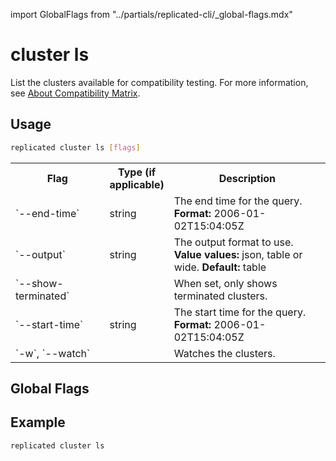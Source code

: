 import GlobalFlags from "../partials/replicated-cli/_global-flags.mdx"

# cluster ls

List the clusters available for compatibility testing. For more information, see [About Compatibility Matrix](/vendor/testing-about).

## Usage

```bash
replicated cluster ls [flags]
```

  <table>
  <tr>
    <th width="30%">Flag</th>
    <th width="20%">Type (if applicable)</th>
    <th width="50%">Description</th>
  </tr>
  <tr>
    <td>`--end-time`</td>
    <td>string</td>
    <td>The end time for the query. <strong>Format:</strong> 2006-01-02T15:04:05Z</td>
  </tr>
  <tr>
    <td>`--output`</td>
    <td>string</td>
    <td>The output format to use. <strong>Value values:</strong> json, table or wide. <strong>Default:</strong> table</td>
  </tr>
  <tr>
    <td>`--show-terminated`</td>
    <td></td>
    <td>When set, only shows terminated clusters.</td>
  </tr>
  <tr>
    <td>`--start-time`</td>
    <td>string</td>
    <td>The start time for the query. <strong>Format:</strong> 2006-01-02T15:04:05Z</td>
  </tr>
  <tr>
    <td>`-w`, `--watch`</td>
    <td></td>
    <td>Watches the clusters.</td>
  </tr>
</table>

## Global Flags

<GlobalFlags/>

## Example

```bash
replicated cluster ls
```
                 
